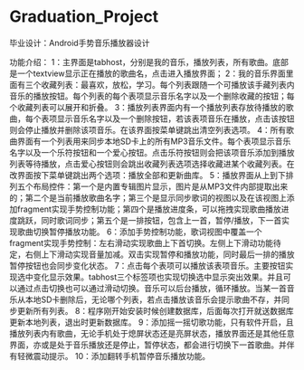 ﻿# Graduation_Project

毕业设计：Android手势音乐播放器设计

功能介绍：
1：主界面是tabhost，分别是我的音乐，播放列表，所有歌曲。底部是一个textview显示正在播放的歌曲名，点击进入播放界面；
2：我的音乐界面里面有三个收藏列表：最喜欢，放松，学习。每个列表跟随一个可播放该手藏列表内音乐的播放按钮。每个列表的每个表项显示音乐名字以及一个删除收藏的按钮；每个收藏列表可以展开和折叠。
3：播放列表界面内有一个播放列表存放待播放的歌曲，每个表项显示音乐名字以及一个删除按钮，若该表项音乐在播放，点击该按钮则会停止播放并删除该项音乐。在该界面按菜单键跳出清空列表选项。
4：所有歌曲界面有一个列表用来同步本地SD卡上的所有MP3音乐文件。每个表项显示音乐名字以及一个乐符按钮和一个爱心按钮。点击乐符按钮则会把该项音乐添加到播放列表等待播放，点击爱心按钮则会跳出收藏列表选项选择收藏进某个收藏列表。在改界面按下菜单键跳出两个选项：播放全部和更新曲库。
5：播放界面从上到下排列五个布局控件：第一个是内置专辑图片显示，图片是从MP3文件内部提取出来的；第二个是当前播放歌曲名字；第三个是显示同步歌词的视图以及在该视图上添加fragment实现手势控制功能；第四个是播放进度条，可以拖拽实现歌曲播放进度跳跃，同时歌词同步；第五个是一排按钮，包含上一首，暂停/播放，下一首实现歌曲切换暂停播放功能。
6：添加手势控制功能，歌词视图中覆盖一个fragment实现手势控制：左右滑动实现歌曲上下首切换。左侧上下滑动功能待定，右侧上下滑动实现音量加减。双击实现暂停和播放功能，同时最后一排的播放暂停按钮也会同步变化状态。
7：点击每个表项可以播放该表项音乐。主要按钮实现选中变化显示效果。tabhost三个标签项也实现切换选中显示突出效果。并且可以通过点击切换也可以通过滑动切换。音乐可以后台播放，循环播放。当某一首音乐从本地SD卡删除后，无论哪个列表，若点击播放该音乐会提示歌曲不存，并同步更新所有列表。
8：程序刚开始安装时候创建数据库，后面每次打开就送数据库更新本地列表，退出时更新数据库。
9：添加摇一摇切歌功能，只有软件开启，且播放列表内有歌曲，无论手机处于熄屏状态还是亮屏状态，播放界面还是其他任意界面，亦或是处于音乐播放还是停止，暂停状态，都会进行切换下一首歌曲。并伴有轻微震动提示。
10：添加翻转手机暂停音乐播放功能。